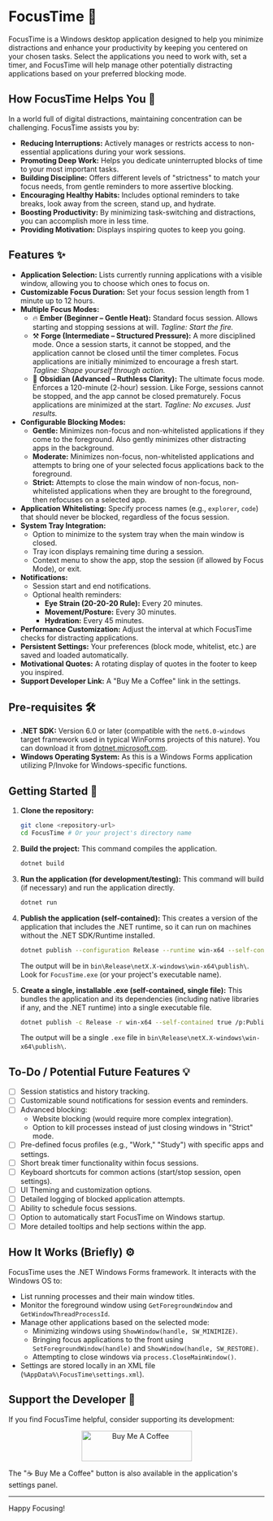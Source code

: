 # FocusTime 🚀

FocusTime is a Windows desktop application designed to help you minimize distractions and enhance your productivity by keeping you centered on your chosen tasks. Select the applications you need to work with, set a timer, and FocusTime will help manage other potentially distracting applications based on your preferred blocking mode.

## How FocusTime Helps You 🎯

In a world full of digital distractions, maintaining concentration can be challenging. FocusTime assists you by:

* **Reducing Interruptions:** Actively manages or restricts access to non-essential applications during your work sessions.
* **Promoting Deep Work:** Helps you dedicate uninterrupted blocks of time to your most important tasks.
* **Building Discipline:** Offers different levels of "strictness" to match your focus needs, from gentle reminders to more assertive blocking.
* **Encouraging Healthy Habits:** Includes optional reminders to take breaks, look away from the screen, stand up, and hydrate.
* **Boosting Productivity:** By minimizing task-switching and distractions, you can accomplish more in less time.
* **Providing Motivation:** Displays inspiring quotes to keep you going.

## Features ✨

* **Application Selection:** Lists currently running applications with a visible window, allowing you to choose which ones to focus on.
* **Customizable Focus Duration:** Set your focus session length from 1 minute up to 12 hours.
* **Multiple Focus Modes:**
    * 🔥 **Ember (Beginner – Gentle Heat):** Standard focus session. Allows starting and stopping sessions at will. *Tagline: Start the fire.*
    * ⚒️ **Forge (Intermediate – Structured Pressure):** A more disciplined mode. Once a session starts, it cannot be stopped, and the application cannot be closed until the timer completes. Focus applications are initially minimized to encourage a fresh start. *Tagline: Shape yourself through action.*
    * 🖤 **Obsidian (Advanced – Ruthless Clarity):** The ultimate focus mode. Enforces a 120-minute (2-hour) session. Like Forge, sessions cannot be stopped, and the app cannot be closed prematurely. Focus applications are minimized at the start. *Tagline: No excuses. Just results.*
* **Configurable Blocking Modes:**
    * **Gentle:** Minimizes non-focus and non-whitelisted applications if they come to the foreground. Also gently minimizes other distracting apps in the background.
    * **Moderate:** Minimizes non-focus, non-whitelisted applications and attempts to bring one of your selected focus applications back to the foreground.
    * **Strict:** Attempts to close the main window of non-focus, non-whitelisted applications when they are brought to the foreground, then refocuses on a selected app.
* **Application Whitelisting:** Specify process names (e.g., `explorer`, `code`) that should never be blocked, regardless of the focus session.
* **System Tray Integration:**
    * Option to minimize to the system tray when the main window is closed.
    * Tray icon displays remaining time during a session.
    * Context menu to show the app, stop the session (if allowed by Focus Mode), or exit.
* **Notifications:**
    * Session start and end notifications.
    * Optional health reminders:
        * **Eye Strain (20-20-20 Rule):** Every 20 minutes.
        * **Movement/Posture:** Every 30 minutes.
        * **Hydration:** Every 45 minutes.
* **Performance Customization:** Adjust the interval at which FocusTime checks for distracting applications.
* **Persistent Settings:** Your preferences (block mode, whitelist, etc.) are saved and loaded automatically.
* **Motivational Quotes:** A rotating display of quotes in the footer to keep you inspired.
* **Support Developer Link:** A "Buy Me a Coffee" link in the settings.

## Pre-requisites 🛠️

* **.NET SDK:** Version 6.0 or later (compatible with the `net6.0-windows` target framework used in typical WinForms projects of this nature). You can download it from [dotnet.microsoft.com](https://dotnet.microsoft.com/download).
* **Windows Operating System:** As this is a Windows Forms application utilizing P/Invoke for Windows-specific functions.

## Getting Started 🚀

1.  **Clone the repository:**
    ```bash
    git clone <repository-url>
    cd FocusTime # Or your project's directory name
    ```

2.  **Build the project:**
    This command compiles the application.
    ```bash
    dotnet build
    ```

3.  **Run the application (for development/testing):**
    This command will build (if necessary) and run the application directly.
    ```bash
    dotnet run
    ```

4.  **Publish the application (self-contained):**
    This creates a version of the application that includes the .NET runtime, so it can run on machines without the .NET SDK/Runtime installed.
    ```bash
    dotnet publish --configuration Release --runtime win-x64 --self-contained true
    ```
    The output will be in `bin\Release\netX.X-windows\win-x64\publish\`. Look for `FocusTime.exe` (or your project's executable name).

5.  **Create a single, installable .exe (self-contained, single file):**
    This bundles the application and its dependencies (including native libraries if any, and the .NET runtime) into a single executable file.
    ```bash
    dotnet publish -c Release -r win-x64 --self-contained true /p:PublishSingleFile=true /p:IncludeNativeLibrariesForSelfExtract=true
    ```
    The output will be a single `.exe` file in `bin\Release\netX.X-windows\win-x64\publish\`.

## To-Do / Potential Future Features 💡

* [ ] Session statistics and history tracking.
* [ ] Customizable sound notifications for session events and reminders.
* [ ] Advanced blocking:
    * Website blocking (would require more complex integration).
    * Option to kill processes instead of just closing windows in "Strict" mode.
* [ ] Pre-defined focus profiles (e.g., "Work," "Study") with specific apps and settings.
* [ ] Short break timer functionality within focus sessions.
* [ ] Keyboard shortcuts for common actions (start/stop session, open settings).
* [ ] UI Theming and customization options.
* [ ] Detailed logging of blocked application attempts.
* [ ] Ability to schedule focus sessions.
* [ ] Option to automatically start FocusTime on Windows startup.
* [ ] More detailed tooltips and help sections within the app.

## How It Works (Briefly) ⚙️

FocusTime uses the .NET Windows Forms framework. It interacts with the Windows OS to:
* List running processes and their main window titles.
* Monitor the foreground window using `GetForegroundWindow` and `GetWindowThreadProcessId`.
* Manage other applications based on the selected mode:
    * Minimizing windows using `ShowWindow(handle, SW_MINIMIZE)`.
    * Bringing focus applications to the front using `SetForegroundWindow(handle)` and `ShowWindow(handle, SW_RESTORE)`.
    * Attempting to close windows via `process.CloseMainWindow()`.
* Settings are stored locally in an XML file (`%AppData%\FocusTime\settings.xml`).

## Support the Developer 🙏

If you find FocusTime helpful, consider supporting its development:

<p align="center">
  <a href="https://buymeacoffee.com/gourabdg" target="_blank">
    <img src="https://cdn.buymeacoffee.com/buttons/v2/default-yellow.png" alt="Buy Me A Coffee" style="height: 60px !important;width: 217px !important;" >
  </a>
</p>

The "☕ Buy Me a Coffee" button is also available in the application's settings panel.

---

Happy Focusing!
